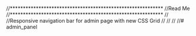 //***********************************************************
//Read Me
//***********************************************************
//
//Responsive navigation bar for admin page with new CSS Grid
//
//
//
//# admin_panel
